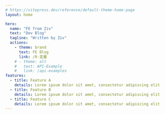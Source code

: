 ```yaml
---
# https://vitepress.dev/reference/default-theme-home-page
layout: home

hero:
  name: "FE from Ziv"
  text: "Dev Blog"
  tagline: "Written by Ziv"
  actions:
    - theme: brand
      text: FE Blog
      link: /0-变量
    # - theme: alt
    #   text: API-Example
    #   link: /api-examples
features:
  - title: Feature A
    details: Lorem ipsum dolor sit amet, consectetur adipiscing elit
  - title: Feature B
    details: Lorem ipsum dolor sit amet, consectetur adipiscing elit
  - title: Feature C
    details: Lorem ipsum dolor sit amet, consectetur adipiscing elit
---
```



